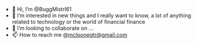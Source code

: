 - 👋 Hi, I’m @BuggMistrl61
- 👀 I’m interested in new things and I really want to know, a lot of anything related to technology or the world of financial finance
- 💞️ I’m looking to collaborate on ...
- 📫 How to reach me @mclponegtr@gmail.com

<!---
BuggMistrl61/BuggMistrl61 is a ✨ special ✨ repository because its `README.md` (this file) appears on your GitHub profile.
You can click the Preview link to take a look at your changes.
--->

